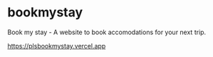 # bookmystay

Book my stay - A website to book accomodations for your next trip.

https://plsbookmystay.vercel.app
